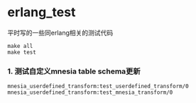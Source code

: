 erlang_test
===========

平时写的一些同erlang相关的测试代码

    make all
    make test

### 1. 测试自定义mnesia table schema更新

	mnesia_userdefined_transform:test_userdefined_transform/0
	mnesia_userdefined_transform:test_mnesia_transform/0

